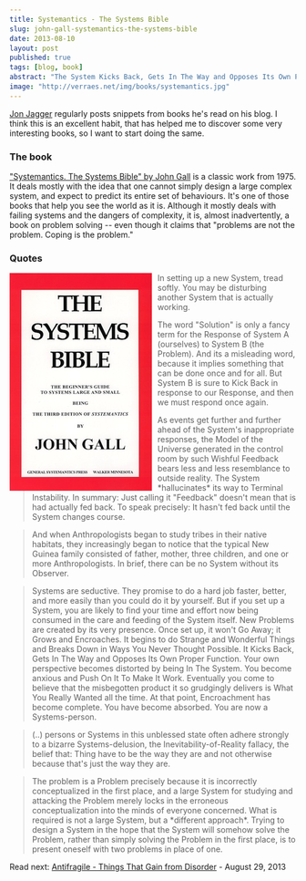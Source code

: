 ```yaml
---
title: Systemantics - The Systems Bible
slug: john-gall-systemantics-the-systems-bible
date: 2013-08-10
layout: post
published: true
tags: [blog, book]
abstract: "The System Kicks Back, Gets In The Way and Opposes Its Own Proper Function. Your own perspective becomes distorted by being In The System."
image: "http://verraes.net/img/books/systemantics.jpg"
---
```



[Jon Jagger](http://jonjagger.blogspot.com/) regularly posts snippets from books he's read on his blog. I think this is an
 excellent habit, that has helped me to discover some very interesting books, so I want to start doing the same.

### The book

["Systemantics. The Systems Bible" by John Gall](http://www.amazon.com/dp/B00AK1BIDM/ref=r_soa_w_d) is a classic work from 1975. It deals mostly with the idea that one cannot
simply design a large complex system, and expect to predict its entire set of behaviours. It's one of those books that
help you see the world as it is. Although it mostly deals with failing systems and the dangers of complexity, it is,
almost inadvertently, a book on problem solving -- even though it claims that "problems are not the problem. Coping is the problem."

### Quotes

<img style="float:left;margin-right: 10px" src="/img/books/systemantics.jpg" alt="Systemantics - The Systems Bible">

<blockquote>In setting up a new System, tread softly. You may be disturbing another System that is actually working.</blockquote>

<blockquote>The word "Solution" is only a fancy term for the Response of System A (ourselves) to System B (the Problem). And its a
misleading word, because it implies something that can be done once and for all. But System B is sure to Kick Back in response
to our Response, and then we must respond once again.</blockquote>

<blockquote>As events get further and further ahead of the System's inappropriate responses, the Model of the Universe
generated in the control room by such Wishful Feedback bears less and less resemblance to outside reality.
The System *hallucinates* its way to Terminal Instability. In summary:
Just calling it "Feedback" doesn't mean that is had actually fed back. To speak precisely: It hasn't fed back
until the System changes course.</blockquote>

<blockquote>And when Anthropologists began to study tribes in their native habitats, they increasingly began to notice
that the typical New Guinea family consisted of father, mother, three children, and one or more Anthropologists.
In brief, there can be no System without its Observer.</blockquote>

<blockquote>Systems are seductive. They promise to do a hard job faster, better, and more easily than you could do it by yourself.
But if you set up a System, you are likely to find your time and effort now being consumed in the care and feeding
of the System itself. New Problems are created by its very presence. Once set up, it won't Go Away; it Grows
and Encroaches. It begins to do Strange and Wonderful Things and Breaks Down in Ways You Never Thought Possible.
It Kicks Back, Gets In The Way and Opposes Its Own Proper Function. Your own perspective becomes distorted by being In
The System. You become anxious and Push On It To Make It Work. Eventually you come to believe that the misbegotten product
it so grudgingly delivers is What You Really Wanted all the time. At that point, Encroachment has become complete. You have
become absorbed. You are now a Systems-person.</blockquote>

<blockquote>(..) persons or Systems in this unblessed state often adhere strongly to a bizarre Systems-delusion, the
Inevitability-of-Reality fallacy, the belief that: Thing have to be the way they are and not otherwise because that's
just the way they are.</blockquote>

<blockquote>The problem is a Problem precisely because it is incorrectly conceptualized in the first place, and a large System for
studying and attacking the Problem merely locks in the erroneous conceptualization into the minds of everyone concerned.
What is required is not a large System, but a *different approach*. Trying to design a System in the hope that the
System will somehow solve the Problem, rather than simply solving the Problem in the first place, is to present oneself
with two problems in place of one.</blockquote>

Read next: [Antifragile - Things That Gain from Disorder](/2013/08/antifragile-nassim-nicholas-taleb/) - August 29, 2013